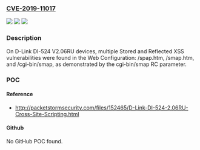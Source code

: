 ### [CVE-2019-11017](https://cve.mitre.org/cgi-bin/cvename.cgi?name=CVE-2019-11017)
![](https://img.shields.io/static/v1?label=Product&message=n%2Fa&color=blue)
![](https://img.shields.io/static/v1?label=Version&message=n%2Fa&color=blue)
![](https://img.shields.io/static/v1?label=Vulnerability&message=n%2Fa&color=brighgreen)

### Description

On D-Link DI-524 V2.06RU devices, multiple Stored and Reflected XSS vulnerabilities were found in the Web Configuration: /spap.htm, /smap.htm, and /cgi-bin/smap, as demonstrated by the cgi-bin/smap RC parameter.

### POC

#### Reference
- http://packetstormsecurity.com/files/152465/D-Link-DI-524-2.06RU-Cross-Site-Scripting.html

#### Github
No GitHub POC found.

